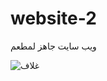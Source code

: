 # website-2
ويب سايت جاهز لمطعم

![غلاف](https://user-images.githubusercontent.com/100274105/156135581-44a6ecef-7940-4371-bbb2-2d0dfef1d5ad.jpg)


